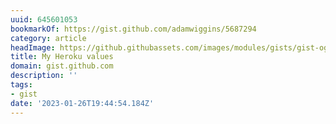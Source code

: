 ```yaml
---
uuid: 645601053
bookmarkOf: https://gist.github.com/adamwiggins/5687294
category: article
headImage: https://github.githubassets.com/images/modules/gists/gist-og-image.png
title: My Heroku values
domain: gist.github.com
description: ''
tags:
- gist
date: '2023-01-26T19:44:54.184Z'
---
```



